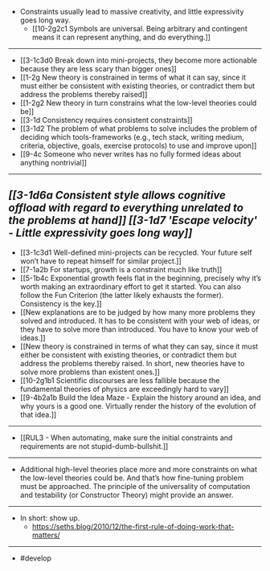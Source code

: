 - Constraints usually lead to massive creativity, and little expressivity goes long way.
  - [[10-2g2c1 Symbols are universal. Being arbitrary and contingent means it can represent anything, and do everything.]]
---
- [[3-1c3d0 Break down into mini-projects, they become more actionable because they are less scary than bigger ones]]
- [[1-2g New theory is constrained in terms of what it can say, since it must either be consistent with existing theories, or contradict them but address the problems thereby raised]]
- [[1-2g2 New theory in turn constrains what the low-level theories could be]]
- [[3-1d Consistency requires consistent constraints]]
- [[3-1d2 The problem of what problems to solve includes the problem of deciding which tools-frameworks (e.g., tech stack, writing medium, criteria, objective, goals, exercise protocols) to use and improve upon]]
- [[9-4c Someone who never writes has no fully formed ideas about anything nontrivial]]
---
***[[3-1d6a Consistent style allows cognitive offload with regard to everything unrelated to the problems at hand]]***
***[[3-1d7 'Escape velocity' - Little expressivity goes long way]]***
---
- [[3-1c3d1 Well-defined mini-projects can be recycled. Your future self won’t have to repeat himself for similar project.]]
- [[7-1a2b For startups, growth is a constraint much like truth]]
- [[5-1b4c Exponential growth feels flat in the beginning, precisely why it’s worth making an extraordinary effort to get it started. You can also follow the Fun Criterion (the latter likely exhausts the former). Consistency is the key.]]
- [[New explanations are to be judged by how many more problems they solved and introduced. It has to be consistent with your web of ideas, or they have to solve more than introduced. You have to know your web of ideas.]]
- [[New theory is constrained in terms of what they can say, since it must either be consistent with existing theories, or contradict them but address the problems thereby raised. In short, new theories have to solve more problems than existent ones.]]
- [[10-2g1b1 Scientific discourses are less fallible because the fundamental theories of physics are exceedingly hard to vary]]
- [[9-4b2a1b Build the Idea Maze - Explain the history around an idea, and why yours is a good one. Virtually render the history of the evolution of that idea.]]
---
- [[RUL3 - When automating, make sure the initial constraints and requirements are not stupid-dumb-bullshit.]]
---
- Additional high-level theories place more and more constraints on what the low-level theories could be. And that’s how fine-tuning problem must be approached. The principle of the universality of computation and testability (or Constructor Theory) might provide an answer.
---
- In short: show up.
  - https://seths.blog/2010/12/the-first-rule-of-doing-work-that-matters/
---
- #develop
